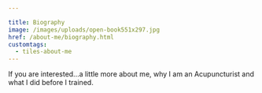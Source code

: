 ```yaml
---

title: Biography
image: /images/uploads/open-book551x297.jpg
href: /about-me/biography.html
customtags:
  - tiles-about-me
---
```

If you are interested...a little more about me, why I am an Acupuncturist and what I did before I trained.
